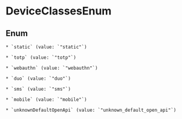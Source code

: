 
# DeviceClassesEnum

## Enum


    * `static` (value: `"static"`)

    * `totp` (value: `"totp"`)

    * `webauthn` (value: `"webauthn"`)

    * `duo` (value: `"duo"`)

    * `sms` (value: `"sms"`)

    * `mobile` (value: `"mobile"`)

    * `unknownDefaultOpenApi` (value: `"unknown_default_open_api"`)



